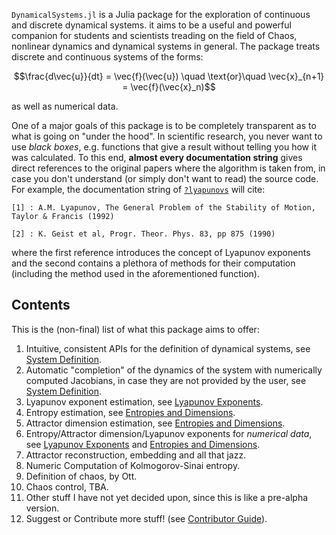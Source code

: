 `DynamicalSystems.jl` is a Julia package for the exploration of continuous and discrete dynamical systems. it aims to be a useful and powerful companion for students and scientists treading
on the field of Chaos, nonlinear dynamics and dynamical systems in general. The package
treats discrete and continuous systems of the forms:
```math
\frac{d\vec{u}}{dt} = \vec{f}(\vec{u}) \quad \text{or}\quad \vec{x}_{n+1} = \vec{f}(\vec{x}_n)
```
as well as numerical data.

One of a major goals of this package is to be completely transparent as to what is
going on "under the hood". In scientific research, you never want to use *black boxes*,
e.g. functions that give a result without telling you how it was calculated. To this end,
**almost every documentation string** gives
direct references to the original papers where the algorithm is taken from, in case you don't understand (or simply don't want to read) the source code. For example,
the documentation string of [`?lyapunovs`](https://datseris.github.io/DynamicalSystems.jl/latest/lyapunovs/#DynamicalSystems.lyapunovs) will cite:
```
[1] : A.M. Lyapunov, The General Problem of the Stability of Motion, Taylor & Francis (1992)

[2] : K. Geist et al, Progr. Theor. Phys. 83, pp 875 (1990)
```
where the first reference introduces the concept of Lyapunov exponents and the second
contains a plethora of methods for their computation (including the method used in
the aforementioned function).

## Contents
This is the (non-final) list of what this package aims to offer:

1. Intuitive, consistent APIs for the definition of dynamical systems, see [System Definition](system_definition).
2. Automatic "completion" of the dynamics of the system with numerically computed Jacobians, in case they are not provided by the user, see [System Definition](system_definition).
3. Lyapunov exponent estimation, see [Lyapunov Exponents](lyapunovs).
4. Entropy estimation, see [Entropies and Dimensions](entropies).
5. Attractor dimension estimation, see [Entropies and Dimensions](entropies).
6. Entropy/Attractor dimension/Lyapunov exponents for *numerical data*, see [Lyapunov Exponents](lyapunovs) and [Entropies and Dimensions](entropies).
6. Attractor reconstruction, embedding and all that jazz.
7. Numeric Computation of Kolmogorov-Sinai entropy.
8. Definition of chaos, by Ott.
7. Chaos control, TBA.
8. Other stuff I have not yet decided upon, since this is like a pre-alpha version.
8. Suggest or Contribute more stuff! (see [Contributor Guide](contributors_guide)).
